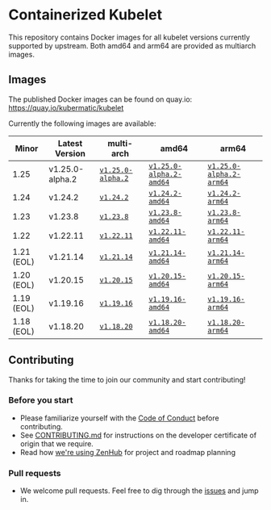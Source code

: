 # Containerized Kubelet

This repository contains Docker images for all kubelet versions currently supported by upstream.
Both amd64 and arm64 are provided as multiarch images.

## Images

The published Docker images can be found on quay.io: https://quay.io/kubermatic/kubelet

Currently the following images are available:

<!-- versions_start -->
| Minor | Latest Version | multi-arch | amd64 | arm64 |
| ----- | ------- | ---------- | ----- | ----- |
| 1.25 | v1.25.0-alpha.2 | [`v1.25.0-alpha.2`](https://quay.io/kubermatic/kubelet:v1.25.0-alpha.2) | [`v1.25.0-alpha.2-amd64`](https://quay.io/kubermatic/kubelet:v1.25.0-alpha.2-amd64) | [`v1.25.0-alpha.2-arm64`](https://quay.io/kubermatic/kubelet:v1.25.0-alpha.2-arm64) |
| 1.24 | v1.24.2 | [`v1.24.2`](https://quay.io/kubermatic/kubelet:v1.24.2) | [`v1.24.2-amd64`](https://quay.io/kubermatic/kubelet:v1.24.2-amd64) | [`v1.24.2-arm64`](https://quay.io/kubermatic/kubelet:v1.24.2-arm64) |
| 1.23 | v1.23.8 | [`v1.23.8`](https://quay.io/kubermatic/kubelet:v1.23.8) | [`v1.23.8-amd64`](https://quay.io/kubermatic/kubelet:v1.23.8-amd64) | [`v1.23.8-arm64`](https://quay.io/kubermatic/kubelet:v1.23.8-arm64) |
| 1.22 | v1.22.11 | [`v1.22.11`](https://quay.io/kubermatic/kubelet:v1.22.11) | [`v1.22.11-amd64`](https://quay.io/kubermatic/kubelet:v1.22.11-amd64) | [`v1.22.11-arm64`](https://quay.io/kubermatic/kubelet:v1.22.11-arm64) |
| 1.21 (EOL) | v1.21.14 | [`v1.21.14`](https://quay.io/kubermatic/kubelet:v1.21.14) | [`v1.21.14-amd64`](https://quay.io/kubermatic/kubelet:v1.21.14-amd64) | [`v1.21.14-arm64`](https://quay.io/kubermatic/kubelet:v1.21.14-arm64) |
| 1.20 (EOL) | v1.20.15 | [`v1.20.15`](https://quay.io/kubermatic/kubelet:v1.20.15) | [`v1.20.15-amd64`](https://quay.io/kubermatic/kubelet:v1.20.15-amd64) | [`v1.20.15-arm64`](https://quay.io/kubermatic/kubelet:v1.20.15-arm64) |
| 1.19 (EOL) | v1.19.16 | [`v1.19.16`](https://quay.io/kubermatic/kubelet:v1.19.16) | [`v1.19.16-amd64`](https://quay.io/kubermatic/kubelet:v1.19.16-amd64) | [`v1.19.16-arm64`](https://quay.io/kubermatic/kubelet:v1.19.16-arm64) |
| 1.18 (EOL) | v1.18.20 | [`v1.18.20`](https://quay.io/kubermatic/kubelet:v1.18.20) | [`v1.18.20-amd64`](https://quay.io/kubermatic/kubelet:v1.18.20-amd64) | [`v1.18.20-arm64`](https://quay.io/kubermatic/kubelet:v1.18.20-arm64) |


<!-- versions_end -->

## Contributing

Thanks for taking the time to join our community and start contributing!

### Before you start

* Please familiarize yourself with the [Code of Conduct][3] before contributing.
* See [CONTRIBUTING.md][2] for instructions on the developer certificate of origin that we require.
* Read how [we're using ZenHub][13] for project and roadmap planning

### Pull requests

* We welcome pull requests. Feel free to dig through the [issues][1] and jump in.

[1]: https://github.com/kubermatic/kubelet/issues
[2]: https://github.com/kubermatic/kubelet/blob/master/CONTRIBUTING.md
[3]: https://github.com/kubermatic/kubelet/blob/master/CODE_OF_CONDUCT.md

[11]: https://groups.google.com/forum/#!forum/kubermatic-dev
[12]: https://kubermatic.slack.com/messages/kubelet
[13]: https://github.com/kubermatic/kubelet/blob/master/Zenhub.md
[15]: http://slack.kubermatic.io/
